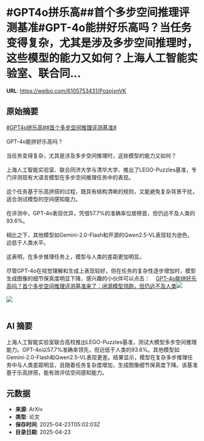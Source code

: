 # #GPT4o拼乐高##首个多步空间推理评测基准#GPT-4o能拼好乐高吗？当任务变得复杂，尤其是涉及多步空间推理时，这些模型的能力又如何？上海人工智能实验室、联合同...

**URL**: https://weibo.com/6105753431/PozojxnVK

## 原始摘要

<a href="https://m.weibo.cn/search?containerid=231522type%3D1%26t%3D10%26q%3D%23GPT4o%E6%8B%BC%E4%B9%90%E9%AB%98%23&amp;extparam=%23GPT4o%E6%8B%BC%E4%B9%90%E9%AB%98%23" data-hide=""><span class="surl-text">#GPT4o拼乐高#</span></a><a href="https://m.weibo.cn/search?containerid=231522type%3D1%26t%3D10%26q%3D%23%E9%A6%96%E4%B8%AA%E5%A4%9A%E6%AD%A5%E7%A9%BA%E9%97%B4%E6%8E%A8%E7%90%86%E8%AF%84%E6%B5%8B%E5%9F%BA%E5%87%86%23&amp;extparam=%23%E9%A6%96%E4%B8%AA%E5%A4%9A%E6%AD%A5%E7%A9%BA%E9%97%B4%E6%8E%A8%E7%90%86%E8%AF%84%E6%B5%8B%E5%9F%BA%E5%87%86%23" data-hide=""><span class="surl-text">#首个多步空间推理评测基准#</span></a><br><br>GPT-4o能拼好乐高吗？<br><br>当任务变得复杂，尤其是涉及多步空间推理时，这些模型的能力又如何？<br><br>上海人工智能实验室、联合同济大学与清华大学、推出了LEGO-Puzzles基准，专门评测现有大语言模型在多步空间推理任务中的表现。<br><br>这个任务基于乐高拼搭的过程，既具有结构清晰的规则，又能避免复杂背景干扰，适合测试模型的空间感知能力。<br><br>在评测中，GPT-4o表现优异，凭借57.7%的准确率位居榜首，但仍远不及人类的93.6%。<br><br>相比之下，其他模型如Gemini-2.0-Flash和开源的Qwen2.5-VL表现较为逊色，远低于人类水平。<br><br>这表明，在多步推理任务上，模型与人类的差距更加明显。<br><br>尽管GPT-4o在视觉理解和生成上表现较好，但在任务的复杂性逐步增加时，模型生成图像的细节保真度明显下降，感兴趣的小伙伴可以点击：<a href="https://weibo.cn/sinaurl?u=https%3A%2F%2Fmp.weixin.qq.com%2Fs%2FVvLgPqq2TujCCPKw5-3PLw" data-hide=""><span class="url-icon"><img style="width: 1rem;height: 1rem" src="https://h5.sinaimg.cn/upload/2015/09/25/3/timeline_card_small_web_default.png" referrerpolicy="no-referrer"></span><span class="surl-text">GPT-4o能拼好乐高吗？首个多步空间推理评测基准来了：闭源模型领跑，但仍远不及人类</span></a><img style="" src="https://tvax1.sinaimg.cn/large/006Fd7o3gy1i0qlg94t1uj30k00k8792.jpg" referrerpolicy="no-referrer"><br><br><img style="" src="https://tvax1.sinaimg.cn/large/006Fd7o3gy1i0qlg7zwz1j30zk0jke1o.jpg" referrerpolicy="no-referrer"><br><br>

## AI 摘要

上海人工智能实验室联合高校推出LEGO-Puzzles基准，测试大模型多步空间推理能力。GPT-4o以57.7%准确率领先，但远低于人类的93.6%。其他模型如Gemini-2.0-Flash和Qwen2.5-VL表现更差。结果显示，模型在复杂多步推理任务中与人类差距明显，且随着任务复杂度增加，生成图像细节保真度下降。该基准基于乐高拼搭，能有效评估空间感知能力。

## 元数据

- **来源**: ArXiv
- **类型**: 论文
- **保存时间**: 2025-04-23T05:02:03Z
- **目录日期**: 2025-04-23
